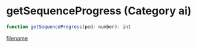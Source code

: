 # getSequenceProgress (Category ai)

```js
function getSequenceProgress(ped: number): int
```

[filename](getSequenceProgress_m.md ':include')